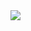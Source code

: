 <img src="https://res.cloudinary.com/dvyq0qglv/image/upload/v1741330151/Screenshot_2025-03-07_121533_t6htni.png"/>
